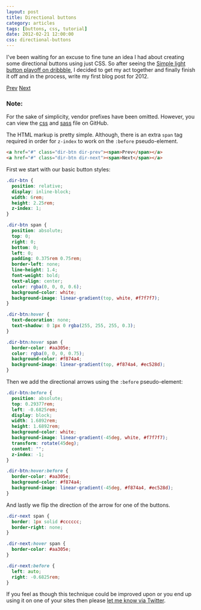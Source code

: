 ```yaml
---
layout: post
title: Directional buttons
category: articles
tags: [buttons, css, tutorial]
date: 2012-02-21 12:00:00
css: directional-buttons
---
```


I've been waiting for an excuse to fine tune an idea I had about creating some directional buttons using just CSS. So after seeing the [Simple light button playoff on dribbble](http://dribbble.com/shots/433299-Simple-light-button/rebounds), I decided to get my act together and finally finish it off and in the process, write my first blog post for 2012.

<div class="panel panel-demo">
  <nav id="dir-btns">
    <a href="#" class="dir-btn dir-prev"><span>Prev</span></a>
    <a href="#" class="dir-btn dir-next"><span>Next</span></a>
  </nav>
</div>

<div class="alert">
  <h3>Note:</h3>
  <p>For the sake of simplicity, vendor prefixes have been omitted. However, you can view the <a href="http://github.com/nathanstaines/nathanstaines.github.com/blob/source/css/directional-buttons.css">css</a> and <a href="http://github.com/nathanstaines/nathanstaines.github.com/blob/source/sass/directional-buttons.scss">sass</a> file on GitHub.</p>
</div>

The HTML markup is pretty simple. Although, there is an extra `span` tag required in order for `z-index` to work on the `:before` pseudo-element.

``` html
<a href="#" class="dir-btn dir-prev"><span>Prev</span></a>
<a href="#" class="dir-btn dir-next"><span>Next</span></a>
```

First we start with our basic button styles:

``` css
.dir-btn {
  position: relative;
  display: inline-block;
  width: 6rem;
  height: 2.25rem;
  z-index: 1;
}

.dir-btn span {
  position: absolute;
  top: 0;
  right: 0;
  bottom: 0;
  left: 0;
  padding: 0.375rem 0.75rem;
  border-left: none;
  line-height: 1.4;
  font-weight: bold;
  text-align: center;
  color: rgba(0, 0, 0, 0.6);
  background-color: white;
  background-image: linear-gradient(top, white, #f7f7f7);
}

.dir-btn:hover {
  text-decoration: none;
  text-shadow: 0 1px 0 rgba(255, 255, 255, 0.3);
}

.dir-btn:hover span {
  border-color: #aa305e;
  color: rgba(0, 0, 0, 0.75);
  background-color: #f874a4;
  background-image: linear-gradient(top, #f874a4, #ec528d);
}
```

Then we add the directional arrows using the `:before` pseudo-element:

``` css
.dir-btn:before {
  position: absolute;
  top: 0.29377rem;
  left: -0.6825rem;
  display: block;
  width: 1.6892rem;
  height: 1.6892rem;
  background-color: white;
  background-image: linear-gradient(-45deg, white, #f7f7f7);
  transform: rotate(45deg);
  content: "";
  z-index: -1;
}

.dir-btn:hover:before {
  border-color: #aa305e;
  background-color: #f874a4;
  background-image: linear-gradient(-45deg, #f874a4, #ec528d);
}
```

And lastly we flip the direction of the arrow for one of the buttons.

``` css
.dir-next span {
  border: 1px solid #cccccc;
  border-right: none;
}

.dir-next:hover span {
  border-color: #aa305e;
}

.dir-next:before {
  left: auto;
  right: -0.6825rem;
}
```

If you feel as though this technique could be improved upon or you end up using it on one of your sites then please [let me know via Twitter](http://twitter.com/nathanstaines).
